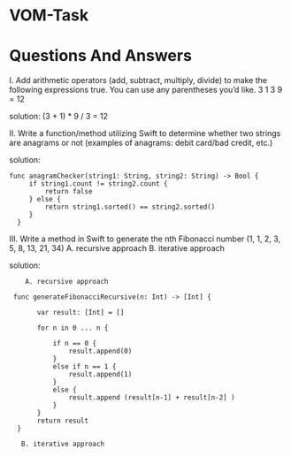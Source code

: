 # VOM-Task

 # Questions And Answers

I. Add arithmetic operators (add, subtract, multiply, divide) to make the following expressions
true. You can use any parentheses you’d like.
3 1 3 9 = 12
 
 solution: (3 + 1) * 9 / 3 = 12
 
 
 II. Write a function/method utilizing Swift to determine whether two strings are anagrams or not
(examples of anagrams: debit card/bad credit, etc.)

solution: 
   ```
   func anagramChecker(string1: String, string2: String) -> Bool {
        if string1.count != string2.count {
            return false
        } else {
            return string1.sorted() == string2.sorted()
        }
     }
```
 
 III. Write a method in Swift to generate the nth Fibonacci number (1, 1, 2, 3, 5, 8, 13, 21, 34)
     A. recursive approach
     B. iterative approach
     
  solution: 
       
        A. recursive approach
       
 ```
  func generateFibonacciRecursive(n: Int) -> [Int] {
        
        var result: [Int] = []
        
        for n in 0 ... n {
            
            if n == 0 {
                result.append(0)
            }
            else if n == 1 {
                result.append(1)
            }
            else {
                result.append (result[n-1] + result[n-2] )
            }
        }
        return result
   }
  ```
       
       B. iterative approach
       
  ```
        
  ```
       
  
